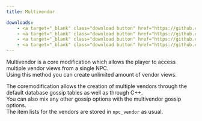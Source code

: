 ```yaml
---
title: Multivendor

downloads:
    - <a target="_blank" class="download button" href="https://github.com/Rochet2/TrinityCore/blob/multivendor_3.3.5/src/server/scripts/Custom/Multivendor/" onClick="ga('send', 'event', 'Download', 'click', 'Multivendor TrinityCore');">TrinityCore 3.3.5</a>
    - <a target="_blank" class="download button" href="https://github.com/Rochet2/TrinityCore/blob/multivendor_6.x/src/server/scripts/Custom/Multivendor/" onClick="ga('send', 'event', 'Download', 'click', 'Multivendor TrinityCore 6.x');">TrinityCore 6.x</a>
    - <a target="_blank" class="download button" href="https://github.com/Rochet2/TrinityCore/blob/multivendor_7.x/src/server/scripts/Custom/Multivendor/" onClick="ga('send', 'event', 'Download', 'click', 'Multivendor TrinityCore 7.x');">TrinityCore 7.x</a>
    - <a target="_blank" class="download button" href="https://github.com/Rochet2/TrinityCore/blob/multivendor_master/src/server/scripts/Custom/Multivendor/" onClick="ga('send', 'event', 'Download', 'click', 'Multivendor TrinityCore master');">TrinityCore master (8.x)</a>
---
```


Multivendor is a core modification which allows the player to access multiple vendor views from a single NPC.  
Using this method you can create unlimited amount of vendor views.  

The coremodification allows the creation of multiple vendors through the default database gossip tables as well as through C++.  
You can also mix any other gossip options with the multivendor gossip options.  
The item lists for the vendors are stored in `npc_vendor` as usual.
